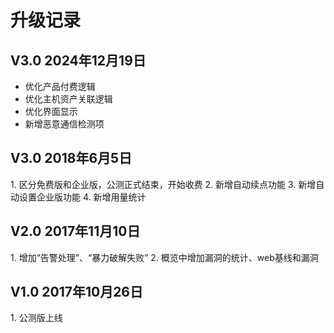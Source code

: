 

# 升级记录

## V3.0 2024年12月19日

- 优化产品付费逻辑
- 优化主机资产关联逻辑
- 优化界面显示
- 新增恶意通信检测项

## V3.0 2018年6月5日

1\. 区分免费版和企业版，公测正式结束，开始收费 2. 新增自动续点功能 3. 新增自动设置企业版功能 4. 新增用量统计

## V2.0 2017年11月10日

1\. 增加“告警处理”、“暴力破解失败” 2. 概览中增加漏洞的统计、web基线和漏洞

## V1.0 2017年10月26日

1\. 公测版上线
